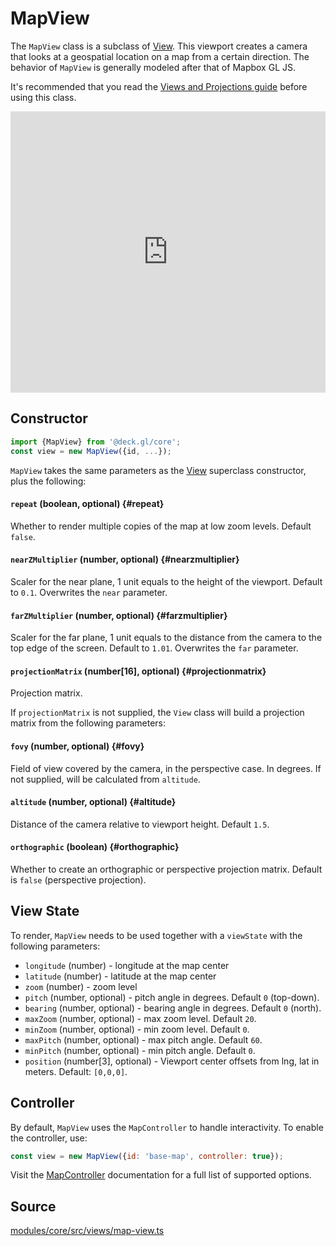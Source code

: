 # MapView

The `MapView` class is a subclass of [View](./view.md). This viewport creates a camera that looks at a geospatial location on a map from a certain direction. The behavior of `MapView` is generally modeled after that of Mapbox GL JS.

It's recommended that you read the [Views and Projections guide](../../developer-guide/views.md) before using this class.

<div style={{position:'relative',height:450}}></div>
<div style={{position:'absolute',transform:'translateY(-450px)',paddingLeft:'inherit',paddingRight:'inherit',left:0,right:0}}>
  <iframe height="450" width="100%" scrolling="no" title="deck.gl MapView" src="https://codepen.io/vis-gl/embed/MWbwyWy?height=450&theme-id=light&default-tab=result" frameborder="no" loading="lazy" allowtransparency="true" allowfullscreen="true">
    See the Pen <a href='https://codepen.io/vis-gl/pen/MWbwyWy'>deck.gl MapView</a> by vis.gl
    (<a href='https://codepen.io/vis-gl'>@vis-gl</a>) on <a href='https://codepen.io'>CodePen</a>.
  </iframe>
</div>


## Constructor

```js
import {MapView} from '@deck.gl/core';
const view = new MapView({id, ...});
```

`MapView` takes the same parameters as the [View](./view.md) superclass constructor, plus the following:

#### `repeat` (boolean, optional) {#repeat}

Whether to render multiple copies of the map at low zoom levels. Default `false`.

#### `nearZMultiplier` (number, optional) {#nearzmultiplier}

Scaler for the near plane, 1 unit equals to the height of the viewport. Default to `0.1`. Overwrites the `near` parameter.

#### `farZMultiplier` (number, optional) {#farzmultiplier}

Scaler for the far plane, 1 unit equals to the distance from the camera to the top edge of the screen. Default to `1.01`. Overwrites the `far` parameter.

#### `projectionMatrix` (number[16], optional) {#projectionmatrix}

Projection matrix.

If `projectionMatrix` is not supplied, the `View` class will build a projection matrix from the following parameters:

#### `fovy` (number, optional) {#fovy}

Field of view covered by the camera, in the perspective case. In degrees. If not supplied, will be calculated from `altitude`.

#### `altitude` (number, optional) {#altitude}

Distance of the camera relative to viewport height. Default `1.5`.

#### `orthographic` (boolean) {#orthographic}

Whether to create an orthographic or perspective projection matrix. Default is `false` (perspective projection).


## View State

To render, `MapView` needs to be used together with a `viewState` with the following parameters:

- `longitude` (number) - longitude at the map center
- `latitude` (number) - latitude at the map center
- `zoom` (number) - zoom level
- `pitch` (number, optional) - pitch angle in degrees. Default `0` (top-down).
- `bearing` (number, optional) - bearing angle in degrees. Default `0` (north).
- `maxZoom` (number, optional) - max zoom level. Default `20`.
- `minZoom` (number, optional) - min zoom level. Default `0`.
- `maxPitch` (number, optional) - max pitch angle. Default `60`.
- `minPitch` (number, optional) - min pitch angle. Default `0`.
- `position` (number[3], optional) - Viewport center offsets from lng, lat in meters. Default: `[0,0,0]`.

## Controller

By default, `MapView` uses the `MapController` to handle interactivity. To enable the controller, use:

```js
const view = new MapView({id: 'base-map', controller: true});
```

Visit the [MapController](./map-controller.md) documentation for a full list of supported options.

## Source

[modules/core/src/views/map-view.ts](https://github.com/visgl/deck.gl/blob/master/modules/core/src/views/map-view.ts)
